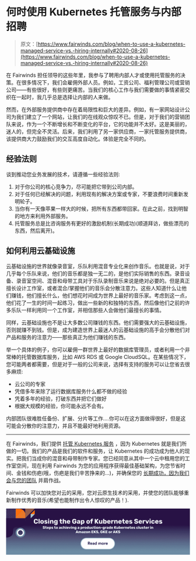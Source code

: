 # 何时使用 Kubernetes 托管服务与内部招聘

> 原文：[https://www.fairwinds.com/blog/when-to-use-a-kubernetes-managed-service-vs.-hiring-internally#2020-08-26](https://www.fairwinds.com/blog/when-to-use-a-kubernetes-managed-service-vs.-hiring-internally#2020-08-26)

 在 Fairwinds 担任领导的这些年里，我参与了聘用内部人才或使用托管服务的决策。在很多情况下，我们会雇佣外部人员。例如，工资公司、福利管理公司或营销公司——有些很好，有些则更痛苦。当我们的核心工作与我们需要做的事情紧密交织在一起时，我几乎总是选择让内部的人来做。

然而，在外部服务提供商中存在着局限性和巨大的差异。例如，有一家网站设计公司为我们建立了一个网站，让我们的在线观众惊叹不已。但是，对于我们的营销团队来说，作为一个不断增长和不断变化的平台，它的功能并不太好。这是美丽的，迷人的，但完全不灵活。后来，我们利用了另一家供应商，一家托管服务提供商，该提供商大力鼓励我们的交互高度自动化。体验是完全不同的。

## **经验法则**

谈到推动您业务发展的技术，请遵循一些经验法则:

1.  对于你公司的核心竞争力，尽可能把它带到公司内部。
2.  对于任何已经解决的问题，利用现有的解决方案或专家，不要浪费时间重新发明轮子。
3.  当你有一天像苹果一样大的时候，把所有东西都带回家。在此之前，找到明智的地方来利用外部服务。
4.  托管服务总是比咨询服务有更好的激励机制(长期成功)(顺道拜访，做些漂亮的东西，然后离开)。

## **如何利用云基础设施**

云基础设施的世界就像录音室，乐队利用混音专业化来创作音乐。也就是说，对于几乎每个乐队来说，他们的音乐都是独一无二的，是他们实际销售的东西。录音设备、录音室空间、混音和母带工具对于乐队录制音乐来说是绝对必要的。但是真正擅长设计工作室，或者混合/掌握他们的音乐会分散注意力。这些人知道什么让他们赚钱，他们擅长什么，他们想花时间成为世界上最好的音乐家。考虑到这一点，他们花了一生的时间一起练习，做出一些新的和独特的东西，然后像他们之前的许多乐队一样利用同一个工作室，并相信那些人会做他们最擅长的事情。

同样，云基础设施也不是让大多数公司赚钱的东西。他们需要强大的云基础设施，否则就赚不到钱。但是，成为建造世界上最迷人的云基础设施的高手会分散他们对产品和服务的注意力——那些真正为他们赚钱的东西。

举一个具体的例子，你可以雇佣一群世界上最好的数据库管理员，或者利用一个非常棒的托管数据库服务，比如 AWS RDS 或 Google CloudSQL。在某些情况下，您可能两者都需要，但是对于一般的公司来说，选择有支持的服务可以让您省去很多麻烦:

*   云公司的专家
*   凭借多年来除了运行数据库服务什么都不做的经验
*   凭着多年的经验，打破东西并把它们做好
*   根据大规模的经验，你可能永远不会有。

内部团队很难胜任备份、扩展、分片等工作....你可以在这方面做得很好，但是这可能会分散你的注意力，并且不能最好地利用资源。

* * *

在 Fairwinds，我们提供 [托管 Kubernetes 服务](https://www.fairwinds.com/clusterops) ，因为 Kubernetes 就是我们所做的一切。我们的产品是我们的软件和服务，让 Kubernetes 的成功成为他人的现实。把我们当成你的混音和母带制作专家。您已经同意从其中一个云中租用您的工作室空间，现在利用 Fairwinds 为您的应用程序获得最佳基础架构，为您节省时间、金钱和伤疤(哦，伤疤是我们辛苦挣来的...)，并确保您的 [长期成功，因为我们会与您的团队](https://www.fairwinds.com/kubernetes-audit-improve) 并肩作战。

Fairwinds 可以加快您对云的采用，您对云原生技术的采用，并使您的团队能够重新制作优秀的音乐(希望也能制作出令人惊叹的产品！).

[![Closing the Gap of Kubernetes Services. Steps to achieving a production-grade Kubernetes cluster in Amazon EKS, GKE or AKS](img/dbaec9e70140d5224b9311c72692763b.png)](https://cta-redirect.hubspot.com/cta/redirect/2184645/d11717dc-5984-4fcd-a90e-d92389ef7f05)